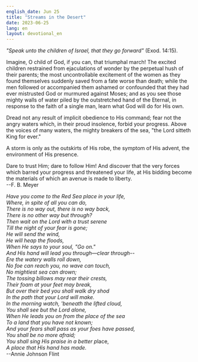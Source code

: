 ```yaml
---
english_date: Jun 25
title: "Streams in the Desert"
date: 2023-06-25
lang: en
layout: devotional_en
---
```





<p><em>"Speak unto the children of Israel, that they go forward"</em> (Exod. 14:15).

</p>

<p>Imagine, O child of God, if you can, that triumphal march! The excited children restrained from ejaculations of wonder by the perpetual hush of their parents; the most uncontrollable excitement of the women as they found themselves suddenly saved from a fate worse than death; while the men followed or accompanied them ashamed or confounded that they had ever mistrusted God or murmured against Moses; and as you see those mighty walls of water piled by the outstretched hand of the Eternal, in response to the faith of a single man, learn what God will do for His own.

</p>

<p>Dread not any result of implicit obedience to His command; fear not the angry waters which, in their proud insolence, forbid your progress. Above the voices of many waters, the mighty breakers of the sea, "the Lord sitteth King for ever."

</p>

<p>A storm is only as the outskirts of His robe, the symptom of His advent, the environment of His presence.

</p>

<p>Dare to trust Him; dare to follow Him! And discover that the very forces which barred your progress and threatened your life, at His bidding become the materials of which an avenue is made to liberty. <br/> --F. B. Meyer

</p>

<p><em>Have you come to the Red Sea place in your life,</em><br/> <em>Where, in spite of all you can do,</em><br/> <em>There is no way out, there is no way back,</em><br/> <em>There is no other way but through?</em><br/> <em>Then wait on the Lord with a trust serene</em><br/> <em>Till the night of your fear is gone;</em><br/> <em>He will send the wind,</em><br/> <em>He will heap the floods,</em><br/> <em>When He says to your soul, "Go on."</em><br/> <em>And His hand will lead you through—clear through--</em><br/> <em>Ere the watery walls roll down,</em><br/> <em>No foe can reach you, no wave can touch,</em><br/> <em>No mightiest sea can drown;</em><br/> <em>The tossing billows may rear their crests,</em><br/> <em>Their foam at your feet may break,</em><br/> <em>But over their bed you shall walk dry shod</em><br/> <em>In the path that your Lord will make.</em><br/> <em>In the morning watch, 'beneath the lifted cloud,</em><br/> <em>You shall see but the Lord alone,</em><br/> <em>When He leads you on from the place of the sea</em><br/> <em>To a land that you have not known;</em><br/> <em>And your fears shall pass as your foes have passed,</em><br/> <em>You shall be no more afraid;</em><br/> <em>You shall sing His praise in a better p</em>lace,<br/> <em>A place that His hand has made.</em><br/> --Annie Johnson Flint

</p>

<p></p>